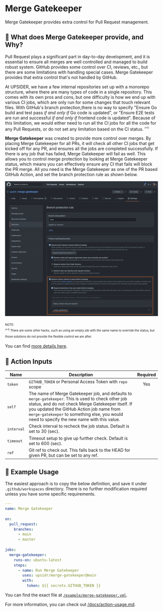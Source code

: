 # Merge Gatekeeper

Merge Gatekeeper provides extra control for Pull Request management.

## 🌄 What does Merge Gatekeeper provide, and Why?

<!-- == imptr: background / begin from: ./docs/details.md#[background] == -->

Pull Request plays a significant part in day-to-day development, and it is essential to ensure all merges are well controlled and managed to build robust system. GitHub provides some control over CI, reviews, etc., but there are some limitations with handling special cases. Merge Gatekeeper provides that extra control that's not handled by GitHub.

At UPSIDER, we have a few internal repositories set up with a monorepo structure, where there are many types of code in a single repository. This comes with its own pros and cons, but one difficulty is how we end up with various CI jobs, which are only run for some changes that touch relevant files. With GitHub's branch protection,there is no way to specify "Ensure Go build and test pass _if and only if_ Go code is updated", or "Ensure E2E tests are run and successful _if and only if_ frontend code is updated". Because of this limitation, we would either need to run all the CI jobs for all the code for any Pull Requests, or do not set any limitation based on the CI status. <sup><sub><sup>(\*1)</sup></sub></sup>

**Merge Gatekeeper** was created to provide more control over merges. By placing Merge Gatekeeper for all PRs, it will check all other CI jobs that get kicked off for any PR, and ensures all the jobs are completed successfully. If there is any job that has failed, Merge Gatekeeper will fail as well. This allows you to control merge protection by looking at Merge Gatekeeper status, which means you can effectively ensure any CI that fails will block the PR merge. All you need is the Merge Gatekeeper as one of the PR based GitHub Action, and set the branch protection rule as shown below.

![Branch protection example](/assets/images/branch-protection-example.png)

<sup><sub>NOTE:  
<sup>(\*1)</sup> There are some other hacks, such as using an empty job with the same name to override the status, but those solutions do not provide the flexible control we are after.</sub></sup>

<!-- == imptr: background / end == -->

You can find [more details here](/docs/details.md).

## 🧪 Action Inputs

<!-- == imptr: inputs / begin from: ./docs/action-usage.md#[inputs] == -->

| Name       | Description                                                                                                                                                                                                                                                                                          | Required |
| ---------- | ---------------------------------------------------------------------------------------------------------------------------------------------------------------------------------------------------------------------------------------------------------------------------------------------------- | :------: |
| `token`    | `GITHUB_TOKEN` or Personal Access Token with `repo` scope                                                                                                                                                                                                                                            |   Yes    |
| `self`     | The name of Merge Gatekeeper job, and defaults to `merge-gatekeeper`. This is used to check other job status, and do not check Merge Gatekeeper itself. If you updated the GitHub Action job name from `merge-gatekeeper` to something else, you would need to specify the new name with this value. |          |
| `interval` | Check interval to recheck the job status. Default is set to 30 (sec).                                                                                                                                                                                                                                |          |
| `timeout`  | Timeout setup to give up further check. Default is set to 600 (sec).                                                                                                                                                                                                                                 |          |
| `ref`      | Git ref to check out. This falls back to the HEAD for given PR, but can be set to any ref.                                                                                                                                                                                                           |          |

<!-- == imptr: inputs / end == -->

## 🚀 Example Usage

<!-- == imptr: example-usage / begin from: ./docs/action-usage.md#[simple-usage] == -->

The easiest approach is to copy the below definition, and save it under `.github/workspaces` directory. There is no further modification required unless you have some specific requirements.

<!-- TODO: replace below using Importer once Importer supports code block wrapping
     == imptr: basic-yaml / begin from: ./example/definitions.yaml#[standard-setup] == -->

```yaml
---
name: Merge Gatekeeper

on:
  pull_request:
    branches:
      - main
      - master

jobs:
  merge-gatekeeper:
    runs-on: ubuntu-latest
    steps:
      - name: Run Merge Gatekeeper
        uses: upsidr/merge-gatekeeper@main
        with:
          token: ${{ secrets.GITHUB_TOKEN }}
```

You can find the exact file at [`/example/merge-gatekeeper.yml`](/example/merge-gatekeeper.yml).

<!-- == imptr: example-usage / end == -->

For more information, you can check out [/docs/action-usage.md](/docs/action-usage.md).
